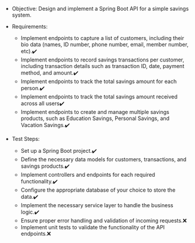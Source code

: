 + Objective: Design and implement a Spring Boot API for a simple savings system.

 + Requirements:
   + Implement endpoints to capture a list of customers, including their bio data (names, ID number, phone number, email, member number, etc).✔️ 
   + Implement endpoints to record savings transactions per customer, including transaction details such as transaction ID, date, payment method, and amount.✔️ 
   + Implement endpoints to track the total savings amount for each person.✔️ 
   + Implement endpoints to track the total savings amount received across all users✔️ 
   + Implement endpoints to create and manage multiple savings products, such as Education Savings, Personal Savings, and Vacation Savings.✔️

 + Test Steps:
   + Set up a Spring Boot project.✔️ 
   + Define the necessary data models for customers, transactions, and savings products.✔️ 
   + Implement controllers and endpoints for each required functionality.✔️ 
   + Configure the appropriate database of your choice to store the data.✔️ 
   + Implement the necessary service layer to handle the business logic.✔️ 
   + Ensure proper error handling and validation of incoming requests.❌ 
   + Implement unit tests to validate the functionality of the API endpoints.❌



[//]: # (/&#40;[a-zA-Z0-9._-]+@[a-zA-Z0-9._-]+\.[a-zA-Z0-9._-]+&#41;/g)



